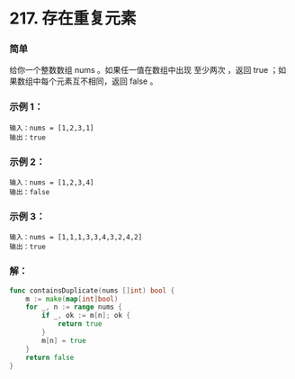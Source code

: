 # 217. 存在重复元素

### 简单

给你一个整数数组 nums 。如果任一值在数组中出现 至少两次 ，返回 true ；如果数组中每个元素互不相同，返回 false 。
 
### 示例 1：

    输入：nums = [1,2,3,1]
    输出：true

### 示例 2：

    输入：nums = [1,2,3,4]
    输出：false

### 示例 3：

    输入：nums = [1,1,1,3,3,4,3,2,4,2]
    输出：true

### 解：
```go
func containsDuplicate(nums []int) bool {
	m := make(map[int]bool)
	for _, n := range nums {
		if _, ok := m[n]; ok {
			return true
		}
		m[n] = true
	}
	return false
}
```